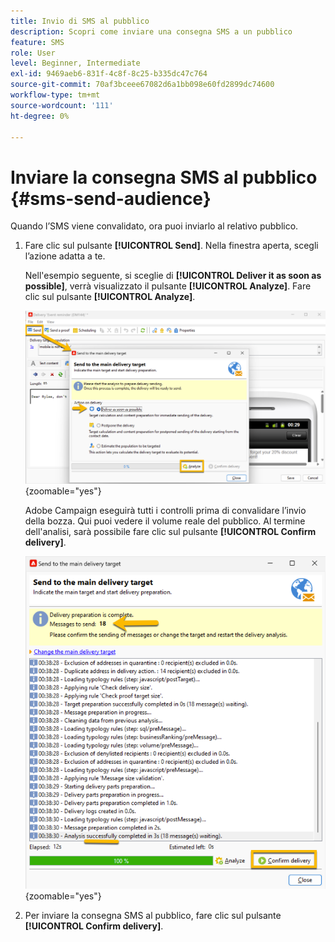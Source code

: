 ```yaml
---
title: Invio di SMS al pubblico
description: Scopri come inviare una consegna SMS a un pubblico
feature: SMS
role: User
level: Beginner, Intermediate
exl-id: 9469aeb6-831f-4c8f-8c25-b335dc47c764
source-git-commit: 70af3bceee67082d6a1bb098e60fd2899dc74600
workflow-type: tm+mt
source-wordcount: '111'
ht-degree: 0%

---
```


# Inviare la consegna SMS al pubblico {#sms-send-audience}

Quando l’SMS viene convalidato, ora puoi inviarlo al relativo pubblico.

1. Fare clic sul pulsante **[!UICONTROL Send]**.
Nella finestra aperta, scegli l’azione adatta a te.

   Nell&#39;esempio seguente, si sceglie di **[!UICONTROL Deliver it as soon as possible]**, verrà visualizzato il pulsante **[!UICONTROL Analyze]**. Fare clic sul pulsante **[!UICONTROL Analyze]**.

   ![](assets/send_action.png){zoomable="yes"}

   Adobe Campaign eseguirà tutti i controlli prima di convalidare l’invio della bozza. Qui puoi vedere il volume reale del pubblico. Al termine dell&#39;analisi, sarà possibile fare clic sul pulsante **[!UICONTROL Confirm delivery]**.

   ![](assets/send_analyze.png){zoomable="yes"}

1. Per inviare la consegna SMS al pubblico, fare clic sul pulsante **[!UICONTROL Confirm delivery]**.
